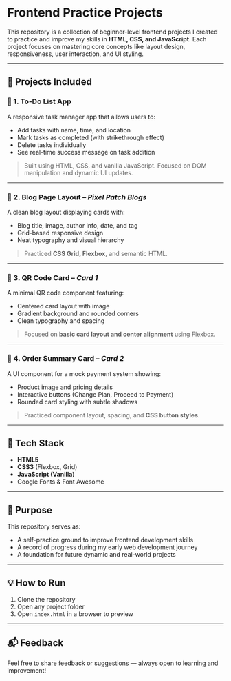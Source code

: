 # Frontend Practice Projects

This repository is a collection of beginner-level frontend projects I created to practice and improve my skills in **HTML, CSS, and JavaScript**. Each project focuses on mastering core concepts like layout design, responsiveness, user interaction, and UI styling.

---

## 🧩 Projects Included

### 📌 1. To-Do List App
A responsive task manager app that allows users to:
- Add tasks with name, time, and location
- Mark tasks as completed (with strikethrough effect)
- Delete tasks individually
- See real-time success message on task addition
> Built using HTML, CSS, and vanilla JavaScript. Focused on DOM manipulation and dynamic UI updates.

---

### 📌 2. Blog Page Layout – *Pixel Patch Blogs*
A clean blog layout displaying cards with:
- Blog title, image, author info, date, and tag
- Grid-based responsive design
- Neat typography and visual hierarchy  
> Practiced **CSS Grid, Flexbox**, and semantic HTML.

---

### 📌 3. QR Code Card – *Card 1*
A minimal QR code component featuring:
- Centered card layout with image
- Gradient background and rounded corners
- Clean typography and spacing  
> Focused on **basic card layout and center alignment** using Flexbox.

---

### 📌 4. Order Summary Card – *Card 2*
A UI component for a mock payment system showing:
- Product image and pricing details
- Interactive buttons (Change Plan, Proceed to Payment)
- Rounded card styling with subtle shadows  
> Practiced component layout, spacing, and **CSS button styles**.

---

## 🚀 Tech Stack

- **HTML5**
- **CSS3** (Flexbox, Grid)
- **JavaScript (Vanilla)**
- Google Fonts & Font Awesome

---

## 🎯 Purpose

This repository serves as:
- A self-practice ground to improve frontend development skills
- A record of progress during my early web development journey
- A foundation for future dynamic and real-world projects

---

## 💡 How to Run

1. Clone the repository  
2. Open any project folder 
3. Open `index.html` in a browser to preview

---

## 📬 Feedback

Feel free to share feedback or suggestions — always open to learning and improvement!


